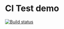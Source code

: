 # CI Test demo

[![Build status](https://ci.appveyor.com/api/projects/status/g9yjvq6s4wah2lcg?svg=true)](https://ci.appveyor.com/project/mrtnanastasiya/test-ci)

